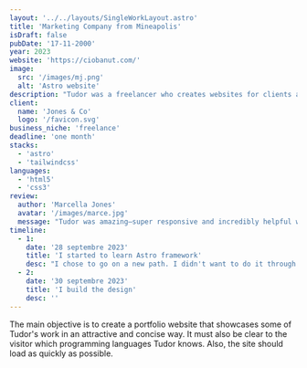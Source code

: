 ```yaml
---
layout: '../../layouts/SingleWorkLayout.astro'
title: 'Marketing Company from Mineapolis'
isDraft: false
pubDate: '17-11-2000'
year: 2023
website: 'https://ciobanut.com/'
image:
  src: '/images/mj.png'
  alt: 'Astro website'
description: "Tudor was a freelancer who creates websites for clients around the world, but he didn't have his own website to show potential clients. This did not stop him from having new orders, but it made him feel uncomfortable without a online portfolio."
client:
  name: 'Jones & Co'
  logo: '/favicon.svg'
business_niche: 'freelance'
deadline: 'one month'
stacks:
  - 'astro'
  - 'tailwindcss'
languages:
  - 'html5'
  - 'css3'
review:
  author: 'Marcella Jones'
  avatar: '/images/marce.jpg'
  message: "Tudor was amazing—super responsive and incredibly helpful when I reached out about my Wordpress website troubles. His expertise was impressive, and his advice was spot-on, ultimately helping me solve the issues myself. What's more, he didn't even charge for his assistance—talk about a straight-up guy! Thanks a ton, Tudor!"
timeline:
  - 1:
    date: '28 septembre 2023'
    title: 'I started to learn Astro framework'
    desc: "I chose to go on a new path. I didn't want to do it through WordPress like I was doing until now."
  - 2:
    date: '30 septembre 2023'
    title: 'I build the design'
    desc: ''
---
```


The main objective is to create a portfolio website that showcases some of Tudor's work in an attractive and concise way. It must also be clear to the visitor which programming languages Tudor knows. Also, the site should load as quickly as possible.
